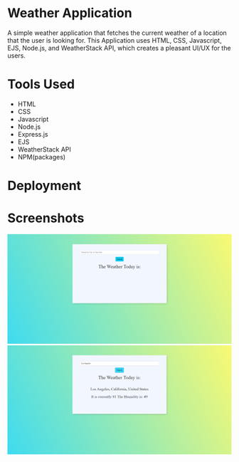 # Weather Application
A simple weather application that fetches the current weather of a location that the user is looking for. This Application uses HTML, CSS, Javascript, EJS, Node.js, and WeatherStack API, which creates a pleasant UI/UX for the users.

# Tools Used
- HTML
- CSS
- Javascript
- Node.js
- Express.js
- EJS
- WeatherStack API
- NPM(packages)

# Deployment


# Screenshots
<img src = "https://github.com/Onionie/WeatherApplication/blob/main/Screenshots/1.PNG" width = "1080">
<img src = "https://github.com/Onionie/WeatherApplication/blob/main/Screenshots/2.PNG" width = "1080">
